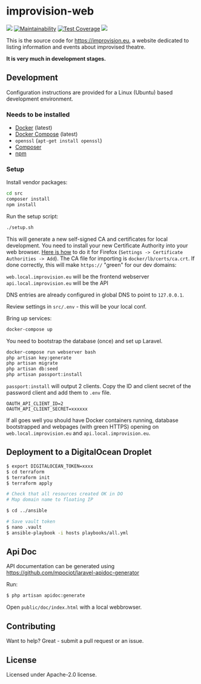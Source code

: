 # improvision-web

[![](https://img.shields.io/travis/improvision-eu/improvision-web.svg)](https://travis-ci.org/improvision-eu/improvision-web)
[![Maintainability](https://api.codeclimate.com/v1/badges/50b00994c8be1c474693/maintainability)](https://codeclimate.com/github/improvision-eu/improvision-web/maintainability)
[![Test Coverage](https://api.codeclimate.com/v1/badges/50b00994c8be1c474693/test_coverage)](https://codeclimate.com/github/improvision-eu/improvision-web/test_coverage)
[![](https://img.shields.io/docker/pulls/improvision/improvision-web.svg)](https://cloud.docker.com/u/improvision/repository/registry-1.docker.io/improvision/improvision-web)

This is the source code for https://improvision.eu, a website dedicated to listing information and events about improvised theatre.

**It is very much in development stages.**


## Development

Configuration instructions are provided for a Linux (Ubuntu) based development environment.

### Needs to be installed

- [Docker][] (latest)
- [Docker Compose][] (latest)
- `openssl` (`apt-get install openssl`)
- [Composer][]
- [npm][]

### Setup

Install vendor packages:

```bash
cd src
composer install
npm install
```

Run the setup script:

```bash
./setup.sh
```

This will generate a new self-signed CA and certificates for local development. You need to
install your new Certificate Authority into your web browser. [Here is how](https://wiki.wmtransfer.com/projects/webmoney/wiki/Installing_root_certificate_in_Mozilla_Firefox)
to do it for Firefox (`Settings -> Certificate Authorities -> Add`). The CA file for importing
is `docker/lb/certs/ca.crt`. If done correctly, this will make `https://` "green" for our dev domains:

`web.local.improvision.eu` will be the frontend webserver
`api.local.improvision.eu` will be the API

DNS entries are already configured in global DNS to point to `127.0.0.1`.

Review settings in `src/.env` - this will be your local conf.

Bring up services:

```bash
docker-compose up
```

You need to bootstrap the database (once) and set up Laravel.

```bash
docker-compose run webserver bash
php artisan key:generate
php artisan migrate
php artisan db:seed
php artisan passport:install
```

`passport:install` will output 2 clients. Copy the ID and client secret of the password client and
add them to `.env` file. 

```
OAUTH_API_CLIENT_ID=2
OAUTH_API_CLIENT_SECRET=xxxxxx
```

If all goes well you should have Docker containers running, database bootstrapped and webpages
(with green HTTPS) opening on `web.local.improvision.eu` and `api.local.improvision.eu`.

## Deployment to a DigitalOcean Droplet

```bash
$ export DIGITALOCEAN_TOKEN=xxxx
$ cd terraform
$ terraform init
$ terraform apply

# Check that all resources created OK in DO
# Map domain name to floating IP

$ cd ../ansible

# Save vault token
$ nano .vault 
$ ansible-playbook -i hosts playbooks/all.yml
```

## Api Doc

API documentation can be generated using https://github.com/mpociot/laravel-apidoc-generator

Run:

```bash
$ php artisan apidoc:generate
```

Open `public/doc/index.html` with a local webbrowser.

## Contributing

Want to help? Great - submit a pull request or an issue.

## License

Licensed under Apache-2.0 license.

[Docker]: https://docs.docker.com/install/linux/docker-ce/ubuntu/
[Docker Compose]: https://docs.docker.com/compose/install/
[Composer]: https://getcomposer.org/download/
[npm]: https://www.npmjs.com/get-npm
